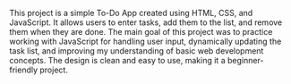 This project is a simple To-Do App created using HTML, CSS, and JavaScript. It allows users to enter tasks, add them to the list, and remove them when they are done. The main goal of this project was to practice working with JavaScript for handling user input, dynamically updating the task list, and improving my understanding of basic web development concepts. The design is clean and easy to use, making it a beginner-friendly project.
